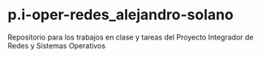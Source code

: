 # p.i-oper-redes_alejandro-solano
Repositorio para los trabajos en clase y tareas del Proyecto Integrador de Redes y Sistemas Operativos
